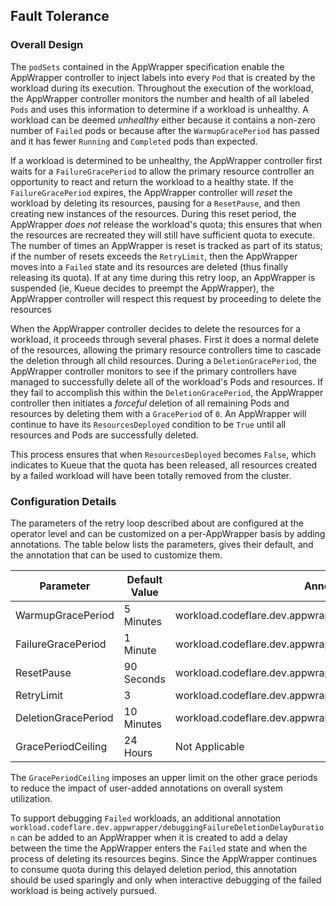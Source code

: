 ## Fault Tolerance

### Overall Design

The `podSets` contained in the AppWrapper specification enable the AppWrapper
controller to inject labels into every `Pod` that is created by
the workload during its execution. Throughout the execution of the
workload, the AppWrapper controller monitors the number and health of
all labeled `Pods` and uses this information to determine if a
workload is unhealthy.  A workload can be deemed *unhealthy* either
because it contains a non-zero number of `Failed` pods or because
after the `WarmupGracePeriod` has passed and it has fewer
`Running` and `Completed` pods than expected.

If a workload is determined to be unhealthy, the AppWrapper controller
first waits for a `FailureGracePeriod` to allow the primary resource
controller an opportunity to react and return the workload to a
healthy state.  If the `FailureGracePeriod` expires, the AppWrapper
controller will *reset* the workload by deleting its resources, pausing
for a `ResetPause`, and then creating new instances of the resources.
During this reset period, the AppWrapper *does not* release the workload's
quota; this ensures that when the resources are recreated they will still
have sufficient quota to execute.  The number of times an AppWrapper is reset
is tracked as part of its status; if the number of resets exceeds the `RetryLimit`,
then the AppWrapper moves into a `Failed` state and its resources are deleted
(thus finally releasing its quota). If at any time during this retry loop,
an AppWrapper is suspended (ie, Kueue decides to preempt the AppWrapper),
the AppWrapper controller will respect this request by proceeding to delete
the resources

When the AppWrapper controller decides to delete the resources for a workload,
it proceeds through several phases.  First it does a normal delete of the
resources, allowing the primary resource controllers time to cascade the deletion
through all child resources. During a `DeletionGracePeriod`, the AppWrapper controller
monitors to see if the primary controllers have managed to successfully delete
all of the workload's Pods and resources.  If they fail to accomplish this within
the `DeletionGracePeriod`, the AppWrapper controller then initiates a *forceful*
deletion of all remaining Pods and resources by deleting them with a `GracePeriod` of `0`.
An AppWrapper will continue to have its `ResourcesDeployed` condition to be
`True` until all resources and Pods are successfully deleted.

This process ensures that when `ResourcesDeployed` becomes `False`, which
indicates to Kueue that the quota has been released, all resources created by
a failed workload will have been totally removed from the cluster.

### Configuration Details

The parameters of the retry loop described about are configured at the operator level
and can be customized on a per-AppWrapper basis by adding annotations.
The table below lists the parameters, gives their default, and the annotation that
can be used to customize them.

| Parameter           | Default Value | Annotation                                                    |
|---------------------|---------------|---------------------------------------------------------------|
| WarmupGracePeriod   |     5 Minutes | workload.codeflare.dev.appwrapper/warmupGracePeriodDuration   |
| FailureGracePeriod  |      1 Minute | workload.codeflare.dev.appwrapper/failureGracePeriodDuration  |
| ResetPause          |    90 Seconds | workload.codeflare.dev.appwrapper/resetPauseDuration          |
| RetryLimit          |             3 | workload.codeflare.dev.appwrapper/retryLimit                  |
| DeletionGracePeriod |    10 Minutes | workload.codeflare.dev.appwrapper/deletionGracePeriodDuration |
| GracePeriodCeiling  |      24 Hours | Not Applicable                                                |

The `GracePeriodCeiling` imposes an upper limit on the other grace periods to
reduce the impact of user-added annotations on overall system utilization.

To support debugging `Failed` workloads, an additional annotation
`workload.codeflare.dev.appwrapper/debuggingFailureDeletionDelayDuration` can
be added to an AppWrapper when it is created to add a delay between the time the
AppWrapper enters the `Failed` state and when the process of deleting its resources
begins. Since the AppWrapper continues to consume quota during this delayed deletion period,
this annotation should be used sparingly and only when interactive debugging of
the failed workload is being actively pursued.
